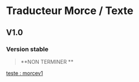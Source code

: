 # Traducteur Morce / Texte
## V1.0 
### Version stable 

> **NON TERMINER **

[ teste : morcev1](https://morcev1.netlify.app/)






